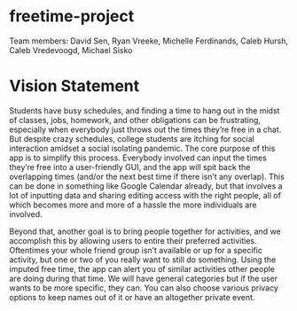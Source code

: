 # freetime-project

Team members: David Sen, Ryan Vreeke, Michelle Ferdinands, 
Caleb Hursh, Caleb Vredevoogd, Michael Sisko

# Vision Statement

  Students have busy schedules, and finding a time to hang out in the midst of classes, jobs, homework, and other obligations can be frustrating, especially when everybody just throws out the times they’re free in a chat. But despite crazy schedules, college students are itching for social interaction amidset a social isolating pandemic. The core purpose of this app is to simplify this process. Everybody involved can input the times they’re free into a user-friendly GUI, and the app will spit back the overlapping times (and/or the next best time if there isn’t any overlap). This can be done in something like Google Calendar already, but that involves a lot of inputting data and sharing editing access with the right people, all of which becomes more and more of a hassle the more individuals are involved.

  Beyond that, another goal is to bring people together for activities, and we accomplish this by allowing users to entire their preferred activities. Oftentimes your whole friend group isn’t available or up for a specific activity, but one or two of you really want to still do something. Using the imputed free time, the app can alert you of similar activities other people are doing during that time. We will have general categories but if the user wants to be more specific, they can. You can also choose various privacy options to keep names out of it or have an altogether private event. 
